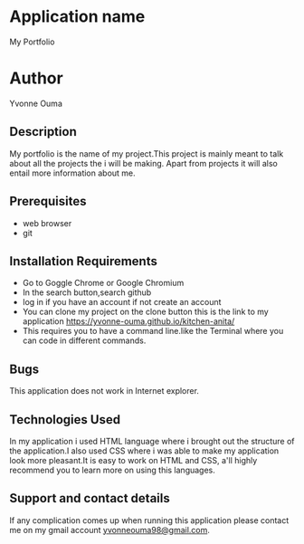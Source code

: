 # Application name
My Portfolio
# Author
Yvonne Ouma
## Description
My portfolio is the name of my project.This project is mainly meant to talk about all the projects the i will be making. Apart from projects it will also entail more information about me.
## Prerequisites
* web browser
* git
## Installation Requirements
* Go to Goggle Chrome or Google Chromium
* In the search button,search github
* log in if you have an account if not create an account
* You can clone my project on the clone button
this is the link to my application https://yvonne-ouma.github.io/kitchen-anita/
* This requires you to have a command line.like the Terminal where you can code in different commands.
## Bugs
This application does not work in Internet explorer.
## Technologies Used
In my application i used HTML language where i brought out the structure of the application.I also used CSS where i was able to make my application look more pleasant.It is easy to work on HTML and CSS, a'll highly recommend you to learn more on using this languages.
## Support and contact details
If any complication comes up when running this application please contact me on my gmail account yvonneouma98@gmail.com.
